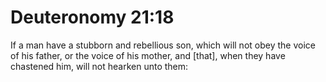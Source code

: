 # Deuteronomy 21:18

If a man have a stubborn and rebellious son, which will not obey the voice of his father, or the voice of his mother, and [that], when they have chastened him, will not hearken unto them: